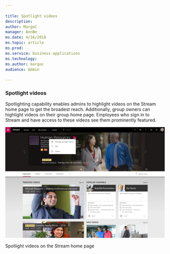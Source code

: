 ```yaml
---

title: Spotlight videos
description: 
author: MargoC
manager: AnnBe
ms.date: 4/16/2018
ms.topic: article
ms.prod: 
ms.service: business-applications
ms.technology: 
ms.author: margoc
audience: Admin

---
```

### Spotlight videos



Spotlighting capability enables admins to highlight videos on the Stream home
page to get the broadest reach. Additionally, group owners can highlight videos
on their group home page. Employees who sign in to Stream and have access to
these videos see them prominently featured.

![A screenshot showing spotlight videos on the Stream home page](media/spotlight-videos-1.png "A screenshot showing spotlight videos on the Stream home page")
<!-- Picture 1 -->


Spotlight videos on the Stream home page
